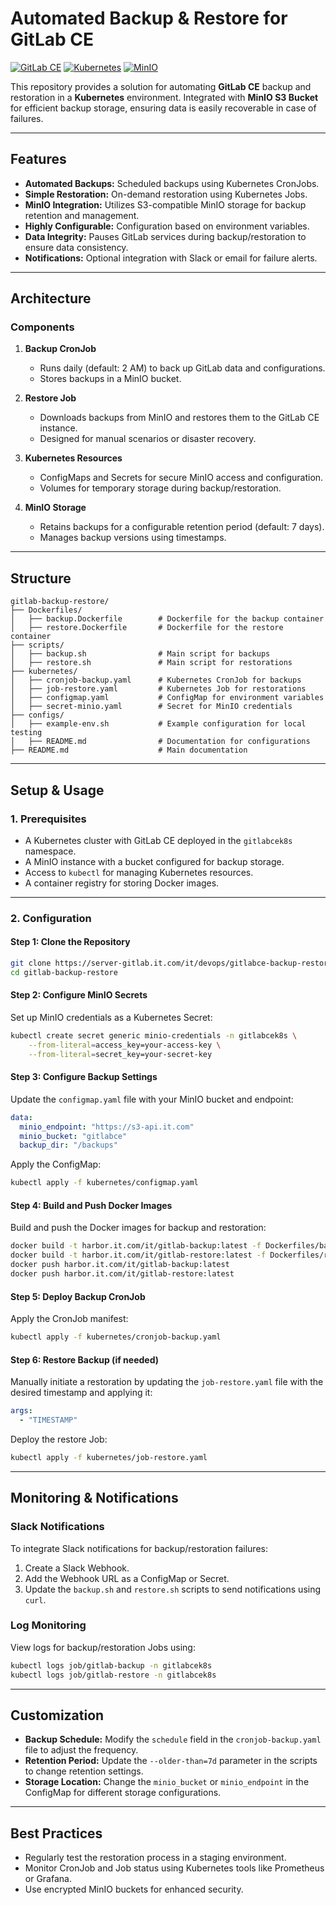 # Automated Backup & Restore for GitLab CE

[![GitLab CE](https://img.shields.io/badge/GitLab%20CE-Backup%20%26%20Restore-blue)](https://gitlab.com/) [![Kubernetes](https://img.shields.io/badge/Kubernetes-Automation-green)](https://kubernetes.io/) [![MinIO](https://img.shields.io/badge/MinIO-S3%20Compatible-orange)](https://min.io/)

This repository provides a solution for automating **GitLab CE** backup and restoration in a **Kubernetes** environment. Integrated with **MinIO S3 Bucket** for efficient backup storage, ensuring data is easily recoverable in case of failures.

---

## **Features**

- **Automated Backups:** Scheduled backups using Kubernetes CronJobs.
- **Simple Restoration:** On-demand restoration using Kubernetes Jobs.
- **MinIO Integration:** Utilizes S3-compatible MinIO storage for backup retention and management.
- **Highly Configurable:** Configuration based on environment variables.
- **Data Integrity:** Pauses GitLab services during backup/restoration to ensure data consistency.
- **Notifications:** Optional integration with Slack or email for failure alerts.

---

## **Architecture**

### **Components**

1. **Backup CronJob**
   - Runs daily (default: 2 AM) to back up GitLab data and configurations.
   - Stores backups in a MinIO bucket.

2. **Restore Job**
   - Downloads backups from MinIO and restores them to the GitLab CE instance.
   - Designed for manual scenarios or disaster recovery.

3. **Kubernetes Resources**
   - ConfigMaps and Secrets for secure MinIO access and configuration.
   - Volumes for temporary storage during backup/restoration.

4. **MinIO Storage**
   - Retains backups for a configurable retention period (default: 7 days).
   - Manages backup versions using timestamps.

---

## **Structure**

```plaintext
gitlab-backup-restore/
├── Dockerfiles/
│   ├── backup.Dockerfile        # Dockerfile for the backup container
│   ├── restore.Dockerfile       # Dockerfile for the restore container
├── scripts/
│   ├── backup.sh                # Main script for backups
│   ├── restore.sh               # Main script for restorations
├── kubernetes/
│   ├── cronjob-backup.yaml      # Kubernetes CronJob for backups
│   ├── job-restore.yaml         # Kubernetes Job for restorations
│   ├── configmap.yaml           # ConfigMap for environment variables
│   ├── secret-minio.yaml        # Secret for MinIO credentials
├── configs/
│   ├── example-env.sh           # Example configuration for local testing
│   ├── README.md                # Documentation for configurations
├── README.md                    # Main documentation
```

---

## **Setup & Usage**

### **1. Prerequisites**

- A Kubernetes cluster with GitLab CE deployed in the `gitlabcek8s` namespace.
- A MinIO instance with a bucket configured for backup storage.
- Access to `kubectl` for managing Kubernetes resources.
- A container registry for storing Docker images.

---

### **2. Configuration**

#### **Step 1: Clone the Repository**
```bash
git clone https://server-gitlab.it.com/it/devops/gitlabce-backup-restore.git
cd gitlab-backup-restore
```

#### **Step 2: Configure MinIO Secrets**
Set up MinIO credentials as a Kubernetes Secret:
```bash
kubectl create secret generic minio-credentials -n gitlabcek8s \
    --from-literal=access_key=your-access-key \
    --from-literal=secret_key=your-secret-key
```

#### **Step 3: Configure Backup Settings**
Update the `configmap.yaml` file with your MinIO bucket and endpoint:
```yaml
data:
  minio_endpoint: "https://s3-api.it.com"
  minio_bucket: "gitlabce"
  backup_dir: "/backups"
```
Apply the ConfigMap:
```bash
kubectl apply -f kubernetes/configmap.yaml
```

#### **Step 4: Build and Push Docker Images**
Build and push the Docker images for backup and restoration:
```bash
docker build -t harbor.it.com/it/gitlab-backup:latest -f Dockerfiles/backup.Dockerfile .
docker build -t harbor.it.com/it/gitlab-restore:latest -f Dockerfiles/restore.Dockerfile .
docker push harbor.it.com/it/gitlab-backup:latest
docker push harbor.it.com/it/gitlab-restore:latest
```

#### **Step 5: Deploy Backup CronJob**
Apply the CronJob manifest:
```bash
kubectl apply -f kubernetes/cronjob-backup.yaml
```

#### **Step 6: Restore Backup (if needed)**
Manually initiate a restoration by updating the `job-restore.yaml` file with the desired timestamp and applying it:
```yaml
args:
  - "TIMESTAMP"
```
Deploy the restore Job:
```bash
kubectl apply -f kubernetes/job-restore.yaml
```

---

## **Monitoring & Notifications**

### **Slack Notifications**
To integrate Slack notifications for backup/restoration failures:
1. Create a Slack Webhook.
2. Add the Webhook URL as a ConfigMap or Secret.
3. Update the `backup.sh` and `restore.sh` scripts to send notifications using `curl`.

### **Log Monitoring**
View logs for backup/restoration Jobs using:
```bash
kubectl logs job/gitlab-backup -n gitlabcek8s
kubectl logs job/gitlab-restore -n gitlabcek8s
```

---

## **Customization**

- **Backup Schedule:** Modify the `schedule` field in the `cronjob-backup.yaml` file to adjust the frequency.
- **Retention Period:** Update the `--older-than=7d` parameter in the scripts to change retention settings.
- **Storage Location:** Change the `minio_bucket` or `minio_endpoint` in the ConfigMap for different storage configurations.

---

## **Best Practices**

- Regularly test the restoration process in a staging environment.
- Monitor CronJob and Job status using Kubernetes tools like Prometheus or Grafana.
- Use encrypted MinIO buckets for enhanced security.
